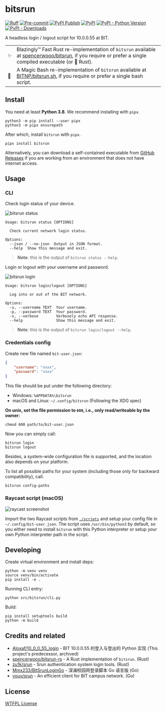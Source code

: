 # bitsrun

[![Ruff](https://img.shields.io/endpoint?url=https://raw.githubusercontent.com/charliermarsh/ruff/main/assets/badge/v2.json)](https://github.com/astral-sh/ruff)
[![Pre-commit](https://github.com/BITNP/bitsrun/actions/workflows/ci.yml/badge.svg)](https://github.com/BITNP/bitsrun/actions/workflows/ci.yml)
[![PyPI Publish](https://github.com/BITNP/bitsrun/actions/workflows/python-publish.yml/badge.svg)](https://github.com/BITNP/bitsrun/actions/workflows/python-publish.yml)
[![PyPI](https://img.shields.io/pypi/v/bitsrun)](https://pypi.org/project/bitsrun/)
[![PyPI - Python Version](https://img.shields.io/pypi/pyversions/bitsrun)](https://pypi.org/project/bitsrun/)
[![PyPI - Downloads](https://img.shields.io/pypi/dm/bitsrun?color=orange)](https://pypi.org/project/bitsrun/)

A headless login / logout script for 10.0.0.55 at BIT.

<table>
  <tr>
    <td>✨</td>
    <td>Blazingly™ Fast Rust re-implementation of <code>bitsrun</code> available at <a href="https://github.com/spencerwooo/bitsrun-rs">spencerwooo/bitsrun</a>, if you require or prefer a single compiled executable (or 🦀 Rust).</td>
  </tr>
  <tr>
    <td>🌱</td>
    <td>A Magic Bash re-implementation of <code>bitsrun</code> available at <a href="https://github.com/BITNP/bitsrun.sh">BITNP/bitsrun.sh</a>, if you require or prefer a single bash script.</td>
  </tr>
</table>

## Install

You need at least **Python 3.8**. We recommend installing with `pipx`.

```shell
python3 -m pip install --user pipx
python3 -m pipx ensurepath
```

After which, install `bitsrun` with `pipx`.

```shell
pipx install bitsrun
```

Alternatively, you can download a self-contained executable from [GitHub Releases](https://github.com/BITNP/bitsrun/releases/latest) if you are working from an environment that does not have internet access.

## Usage

### CLI

Check login status of your device.

![bitsrun status](https://github.com/BITNP/bitsrun/assets/32114380/e877d6a9-120a-444a-b580-0a0fcac857ce)

```text
Usage: bitsrun status [OPTIONS]

  Check current network login status.

Options:
  --json / --no-json  Output in JSON format.
  --help  Show this message and exit.
```

> **Note**: this is the output of `bitsrun status --help`.

Login or logout with your username and password.

![bitsrun login](https://github.com/BITNP/bitsrun/assets/32114380/4ca8cd64-580b-4ab8-824f-0049f41f78bb)

```text
Usage: bitsrun login/logout [OPTIONS]

  Log into or out of the BIT network.

Options:
  -u, --username TEXT  Your username.
  -p, --password TEXT  Your password.
  -v, --verbose        Verbosely echo API response.
  --help               Show this message and exit.
```

> **Note**: this is the output of `bitsrun login/logout --help`.

### Credentials config

Create new file named `bit-user.json`:

```json
{
    "username": "xxxx",
    "password": "xxxx"
}
```

This file should be put under the following directory:

- Windows: `%APPDATA%\bitsrun`
- macOS and Linux: `~/.config/bitsrun` (Following the XDG spec)

**On unix, set the file permission to `600`, i.e., only read/writeable by the owner:**

```shell
chmod 600 path/to/bit-user.json
```

Now you can simply call:

```shell
bitsrun login
bitsrun logout
```

Besides, a system-wide configuration file is supported, and the location also depends on your platform.

To list all possible paths for your system (including those only for backward compatibility), call:

```shell
bitsrun config-paths
```

### Raycast script (macOS)

![raycast screenshot](https://user-images.githubusercontent.com/32114380/213919582-eff6d58f-1bd2-47b2-a5da-46dc6e2eaffa.png)

Import the two Raycast scripts from [`./scripts`](./scripts/) and setup your config file in `~/.config/bit-user.json`. The script uses `/usr/bin/python3` by default, so you either need to install `bitsrun` with this Python interpreter or setup your own Python interpreter path in the script.

## Developing

Create virtual environment and install deps:

```shell
python -m venv venv
source venv/bin/activate
pip install -e .
```

Running CLI entry:

```shell
python src/bitsrun/cli.py
```

Build:

```shell
pip install setuptools build
python -m build
```

## Credits and related

- [Aloxaf/10_0_0_55_login](https://github.com/Aloxaf/10_0_0_55_login) - BIT 10.0.0.55 的登入与登出的 Python 实现 (This project's predecessor, archived)
- [spencerwooo/bitsrun-rs](https://github.com/spencerwooo/bitsrun-rs) - A Rust implementation of `bitsrun`. (Rust)
- [zu1k/srun](https://github.com/zu1k/srun) - Srun authentication system login tools. (Rust)
- [Mmx233/BitSrunLoginGo](https://github.com/Mmx233/BitSrunLoginGo) - 深澜校园网登录脚本 Go 语言版 (Go)
- [vouv/srun](https://github.com/vouv/srun) - An efficient client for BIT campus network. (Go)

## License

[WTFPL License](LICENSE)
